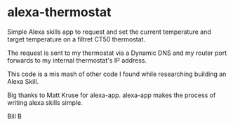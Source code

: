 # alexa-thermostat

Simple Alexa skills app to request and set the current temperature and target temperature on
a filtret CT50 thermostat.

The request is sent to my thermostat via a Dynamic DNS and my router port forwards to
my internal thermostat's IP address.

This code is a mis mash of other code I found while researching building an Alexa Skill.

Big thanks to Matt Kruse for alexa-app. alexa-app makes the process of writing alexa skills simple.

Bill B

